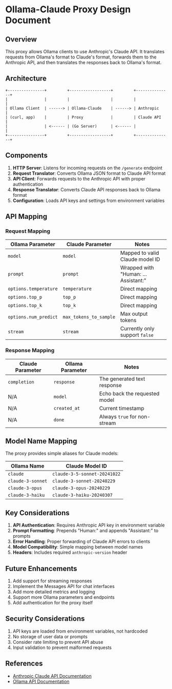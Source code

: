 # Ollama-Claude Proxy Design Document

## Overview

This proxy allows Ollama clients to use Anthropic's Claude API. It translates requests from Ollama's format to Claude's format, forwards them to the Anthropic API, and then translates the responses back to Ollama's format.

## Architecture

```
+----------------+         +------------------+         +---------------+
|                |         |                  |         |               |
| Ollama Client  | ------> | Ollama-Claude    | ------> | Anthropic     |
| (curl, app)    |         | Proxy            |         | Claude API    |
|                | <------ | (Go Server)      | <------ |               |
+----------------+         +------------------+         +---------------+
```

## Components

1. **HTTP Server**: Listens for incoming requests on the `/generate` endpoint
2. **Request Translator**: Converts Ollama JSON format to Claude API format
3. **API Client**: Forwards requests to the Anthropic API with proper authentication
4. **Response Translator**: Converts Claude API responses back to Ollama format
5. **Configuration**: Loads API keys and settings from environment variables

## API Mapping

### Request Mapping

| Ollama Parameter        | Claude Parameter        | Notes                           |
|------------------------|--------------------------|--------------------------------|
| `model`                | `model`                  | Mapped to valid Claude model ID |
| `prompt`               | `prompt`                 | Wrapped with "Human: ... Assistant:" |
| `options.temperature`  | `temperature`            | Direct mapping                   |
| `options.top_p`        | `top_p`                  | Direct mapping                   |
| `options.top_k`        | `top_k`                  | Direct mapping                   |
| `options.num_predict`  | `max_tokens_to_sample`   | Max output tokens                |
| `stream`               | `stream`                 | Currently only support `false`   |

### Response Mapping

| Claude Parameter | Ollama Parameter | Notes                       |
|-----------------|-----------------|-----------------------------|
| `completion`     | `response`        | The generated text response  |
| N/A              | `model`           | Echo back the requested model |
| N/A              | `created_at`      | Current timestamp            |
| N/A              | `done`            | Always `true` for non-stream |

## Model Name Mapping

The proxy provides simple aliases for Claude models:

| Ollama Name       | Claude Model ID                 |
|------------------|--------------------------------|
| `claude`          | `claude-3-5-sonnet-20241022`    |
| `claude-3-sonnet` | `claude-3-sonnet-20240229`      |
| `claude-3-opus`   | `claude-3-opus-20240229`        |
| `claude-3-haiku`  | `claude-3-haiku-20240307`       |

## Key Considerations

1. **API Authentication**: Requires Anthropic API key in environment variable
2. **Prompt Formatting**: Prepends "Human:" and appends "Assistant:" to prompts
3. **Error Handling**: Proper forwarding of Claude API errors to clients
4. **Model Compatibility**: Simple mapping between model names
5. **Headers**: Includes required `anthropic-version` header

## Future Enhancements

1. Add support for streaming responses
2. Implement the Messages API for chat interfaces
3. Add more detailed metrics and logging
4. Support more Ollama parameters and endpoints
5. Add authentication for the proxy itself

## Security Considerations

1. API keys are loaded from environment variables, not hardcoded
2. No storage of user data or prompts
3. Consider rate limiting to prevent API abuse
4. Input validation to prevent malformed requests

## References

- [Anthropic Claude API Documentation](https://docs.anthropic.com/claude/reference/getting-started-with-the-api)
- [Ollama API Documentation](https://github.com/ollama/ollama/blob/main/docs/api.md)
